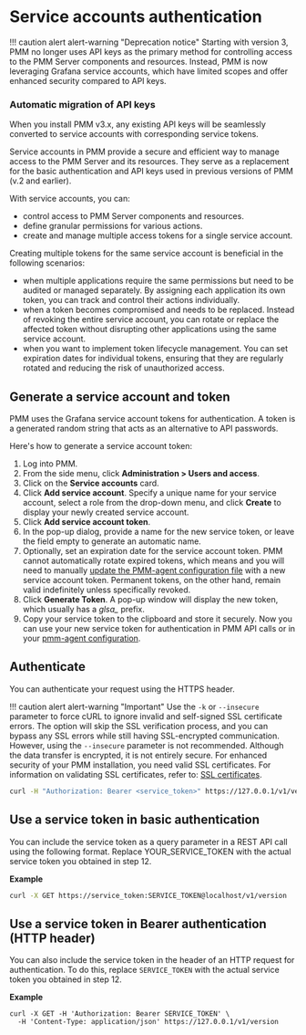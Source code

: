 # Service accounts authentication

!!! caution alert alert-warning "Deprecation notice"
    Starting with version 3, PMM no longer uses API keys as the primary method for controlling access to the PMM Server components and resources. Instead, PMM is now leveraging Grafana service accounts, which have limited scopes and offer enhanced security compared to API keys.

### Automatic migration of API keys

When you install PMM v3.x, any existing API keys will be seamlessly converted to service accounts with corresponding service tokens.

Service accounts in PMM provide a secure and efficient way to manage access to the PMM Server and its resources. They serve as a replacement for the basic authentication and API keys used in previous versions of PMM (v.2 and earlier).

With service accounts, you can:

- control access to PMM Server components and resources.
- define granular permissions for various actions.
- create and manage multiple access tokens for a single service account.

Creating multiple tokens for the same service account is beneficial in the following scenarios:

- when multiple applications require the same permissions but need to be audited or managed separately. By assigning each application its own token, you can track and control their actions individually.
- when a token becomes compromised and needs to be replaced. Instead of revoking the entire service account, you can rotate or replace the affected token without disrupting other applications using the same service account.
- when you want to implement token lifecycle management. You can set expiration dates for individual tokens, ensuring that they are regularly rotated and reducing the risk of unauthorized access.

## Generate a service account and token

PMM uses the Grafana service account tokens for authentication. A token is a generated random string that acts as an alternative to API passwords.

Here's how to generate a service account token:

1. Log into PMM.
2. From the side menu, click **Administration > Users and access**.
3. Click on the **Service accounts** card.
4. Click **Add service account**. Specify a unique name for your service account, select a role from the drop-down menu, and click **Create** to display your newly created service account.
5. Click **Add service account token**.
6. In the pop-up dialog, provide a name for the new service token, or leave the field empty to generate an automatic name.
7. Optionally, set an expiration date for the service account token. PMM cannot automatically rotate expired tokens, which means and you will need to manually [update the PMM-agent configuration file](..\use\commands\pmm-agent.md) with a new service account token. Permanent tokens, on the other hand, remain valid indefinitely unless specifically revoked.
8. Click **Generate Token**. A pop-up window will display the new token, which usually has a *glsa_* prefix.
9. Copy your service token to the clipboard and store it securely.
Now you can use your new service token for authentication in PMM API calls or in your [pmm-agent configuration](..\use\commands\pmm-agent.md).

## Authenticate

You can authenticate your request using the HTTPS header.

!!! caution alert alert-warning "Important"
    Use the `-k` or `--insecure` parameter to force cURL to ignore invalid and self-signed SSL certificate errors. The option will skip the SSL verification process, and you can bypass any SSL errors while still having SSL-encrypted communication. However, using the `--insecure`  parameter is not recommended. Although the data transfer is encrypted, it is not entirely secure. For enhanced security of your PMM installation, you need valid SSL certificates. For information on validating SSL certificates, refer to: [SSL certificates](../how-to/secure.md).

```sh
curl -H "Authorization: Bearer <service_token>" https://127.0.0.1/v1/version
```

## Use a service token in basic authentication

You can include the service token as a query parameter in a REST API call using the following format. Replace YOUR_SERVICE_TOKEN with the actual service token you obtained in step 12.


**Example**
```sh
curl -X GET https://service_token:SERVICE_TOKEN@localhost/v1/version
```

## Use a service token in Bearer authentication (HTTP header)
You can also include the service token in the header of an HTTP request for authentication. To do this, replace `SERVICE_TOKEN` with the actual service token you obtained in step 12.

**Example**
```shell
curl -X GET -H 'Authorization: Bearer SERVICE_TOKEN' \
  -H 'Content-Type: application/json' https://127.0.0.1/v1/version
```